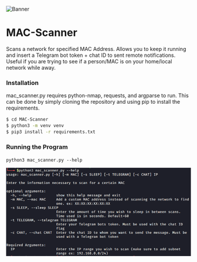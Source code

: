 ![Banner](https://document-export.canva.com/Gu4fs/DAEKnWGu4fs/1/preview/hVgYEKWUR9jLMIsQfx2oYw-0001-12067643902.png)

# MAC-Scanner
Scans a network for specified MAC Address. Allows you to keep it running and insert a Telegram bot token + chat ID to sent remote notifications. Useful if you are trying to see if a person/MAC is on your home/local network while away. 

### Installation

mac_scanner.py requires python-nmap, requests, and argparse to run. This can be done by simply cloning the repository and using pip to install the requirements.

```sh
$ cd MAC-Scanner
$ python3 -m venv venv
$ pip3 install -r requirements.txt
```

### Running the Program 

`python3 mac_scanner.py --help`

![Help File](help.png)
